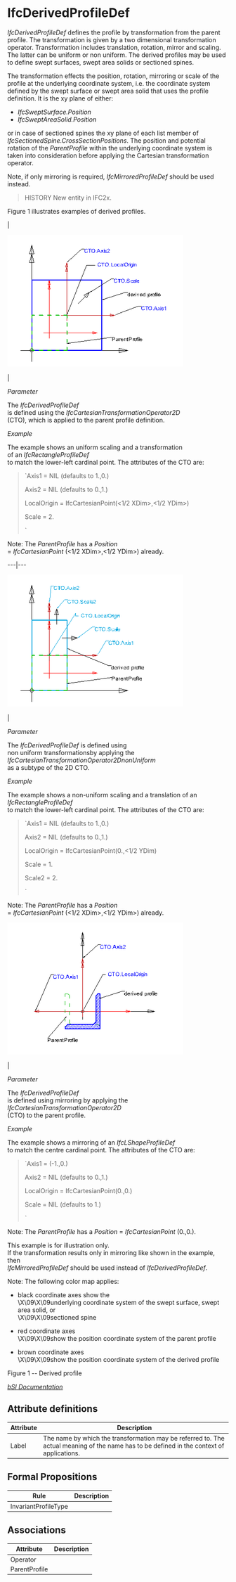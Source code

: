 IfcDerivedProfileDef
====================
_IfcDerivedProfileDef_ defines the profile by transformation from the parent
profile. The transformation is given by a two dimensional transformation
operator. Transformation includes translation, rotation, mirror and scaling.
The latter can be uniform or non uniform. The derived profiles may be used to
define swept surfaces, swept area solids or sectioned spines.  
  
The transformation effects the position, rotation, mirroring or scale of the
profile at the underlying coordinate system, i.e. the coordinate system
defined by the swept surface or swept area solid that uses the profile
definition. It is the xy plane of either:  
  
* _IfcSweptSurface.Position_  
* _IfcSweptAreaSolid.Position_  
  
or in case of sectioned spines the xy plane of each list member of
_IfcSectionedSpine.CrossSectionPositions_. The position and potential rotation
of the _ParentProfile_ within the underlying coordinate system is taken into
consideration before applying the Cartesian transformation operator.  
  
Note, if only mirroring is required, _IfcMirroredProfileDef_ should be used
instead.  
  
> HISTORY  New entity in IFC2x.  
  
Figure 1 illustrates examples of derived profiles.  
  
  
  
  
  
  
|  
  
![uniform](../figures/ifcderivedprofiledef-layout1.gif)  
  
  
|  
  

_Parameter_  
  
The _IfcDerivedProfileDef_  
is defined using the _IfcCartesianTransformationOperator2D_  
(CTO), which is applied to the parent profile definition.  
  

  
  

_Example_  
  
The example shows an uniform scaling and a transformation  
of an _IfcRectangleProfileDef_  
to match the lower-left cardinal point. The attributes of the CTO are:  
  

  
  

> `Axis1 = NIL (defaults to 1.,0.)  
>  
>  Axis2 = NIL (defaults to 0.,1.)  
>  
>  LocalOrigin = IfcCartesianPoint(<1/2 XDim>,<1/2 YDim>)  
>  
>  Scale = 2.  
>  
>  `

  
  
Note: The _ParentProfile_ has a _Position_  
= _IfcCartesianPoint_ (<1/2 XDim>,<1/2 YDim>) already.  
  
  
  
  
---|---  
  
  
  
  
![non uniform](../figures/ifcderivedprofiledef-layout2.gif)  
  
  
|  
  

_Parameter_  
  
The _IfcDerivedProfileDef_ is defined using  
non uniform transformationsby applying the
_IfcCartesianTransformationOperator2DnonUniform_  
as a subtype of the 2D CTO.

  
  

 _Example_  
  
The example shows a non-uniform scaling and a translation of an
_IfcRectangleProfileDef_  
to match the lower-left cardinal point. The attributes of the CTO are:

  
  

> `Axis1 = NIL (defaults to 1.,0.)  
>  
>  Axis2 = NIL (defaults to 0.,1.)  
>  
>  LocalOrigin = IfcCartesianPoint(0.,<1/2 YDim)  
>  
>  Scale  = 1.  
>  
>  Scale2 = 2.  
>  
>  `

  
  
Note: The _ParentProfile_ has a _Position_  
= _IfcCartesianPoint_ (<1/2 XDim>,<1/2 YDim>) already.  
  
  
  
  
  
  
  
![mirroring](../figures/ifcderivedprofiledef-layout3.gif)  
  
  
|  
  

_Parameter_  
  
The _IfcDerivedProfileDef_  
is defined using mirroring by applying the
_IfcCartesianTransformationOperator2D_  
(CTO) to the parent profile.

  
  

 _Example_  
  
The example shows a mirroring of an _IfcLShapeProfileDef_  
to match the centre cardinal point. The attributes of the CTO are:

  
  

> `Axis1 = (-1.,0.)  
>  
>  Axis2 = NIL (defaults to 0.,1.)  
>  
>  LocalOrigin = IfcCartesianPoint(0.,0.)  
>  
>  Scale = NIL (defaults to 1.)  
>  
>  `

  
  
Note: The _ParentProfile_ has a _Position_ = _IfcCartesianPoint_ (0.,0.).  
  

This example is for illustration only.  
If the transformation results only in mirroring like shown in the example,
then  
 _IfcMirroredProfileDef_ should be used instead of _IfcDerivedProfileDef_.

  
  
  
  
  
  
  
  
Note: The following color map applies:  
  
  

  

  * black coordinate axes show the  
\X\09\X\09underlying coordinate system of the swept surface, swept area solid,
or  
\X\09\X\09sectioned spine

  
  

  * red coordinate axes  
\X\09\X\09show the position coordinate system of the parent profile

  
  

  * brown coordinate axes  
\X\09\X\09show the position coordinate system of the derived profile

  

  
  
  
  
  
  
  
  
  

Figure 1 -- Derived profile  
  
  
  
[ _bSI
Documentation_](https://standards.buildingsmart.org/IFC/DEV/IFC4_2/FINAL/HTML/schema/ifcprofileresource/lexical/ifcderivedprofiledef.htm)


Attribute definitions
---------------------
| Attribute   | Description                                                                                                                               |
|-------------|-------------------------------------------------------------------------------------------------------------------------------------------|
| Label       | The name by which the transformation may be referred to. The actual meaning of the name has to be defined in the context of applications. |

Formal Propositions
-------------------
| Rule                 | Description   |
|----------------------|---------------|
| InvariantProfileType |               |

Associations
------------
| Attribute     | Description   |
|---------------|---------------|
| Operator      |               |
| ParentProfile |               |

